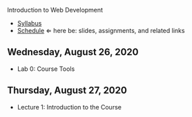 Introduction to Web Development

- [Syllabus](syllabus.md)
- [Schedule](schedule.md)   &lArr; here be: slides, assignments, and related links

## Wednesday, August 26, 2020

- Lab 0: Course Tools

## Thursday, August 27, 2020

- Lecture 1: Introduction to the Course

